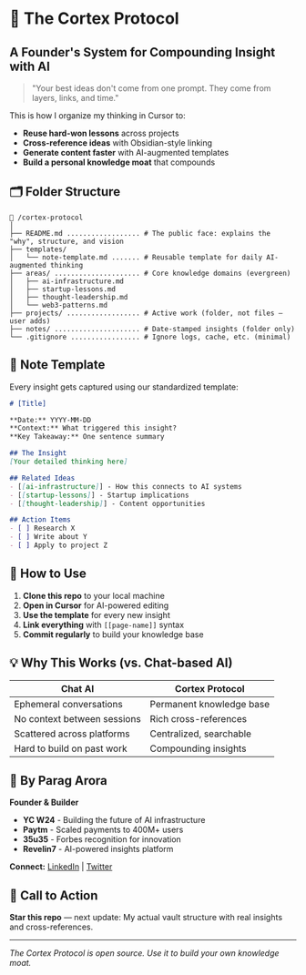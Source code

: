 # 🧠 The Cortex Protocol
## A Founder's System for Compounding Insight with AI

> "Your best ideas don't come from one prompt. They come from layers, links, and time."

This is how I organize my thinking in Cursor to:
- **Reuse hard-won lessons** across projects
- **Cross-reference ideas** with Obsidian-style linking
- **Generate content faster** with AI-augmented templates
- **Build a personal knowledge moat** that compounds

## 🗂️ Folder Structure

```
📁 /cortex-protocol
│
├── README.md .................. # The public face: explains the "why", structure, and vision
├── templates/
│   └── note-template.md ....... # Reusable template for daily AI-augmented thinking
├── areas/ ..................... # Core knowledge domains (evergreen)
│   ├── ai-infrastructure.md
│   ├── startup-lessons.md
│   ├── thought-leadership.md
│   └── web3-patterns.md
├── projects/ .................. # Active work (folder, not files — user adds)
├── notes/ ..................... # Date-stamped insights (folder only)
└── .gitignore ................. # Ignore logs, cache, etc. (minimal)
```

## 📝 Note Template

Every insight gets captured using our standardized template:

```markdown
# [Title]

**Date:** YYYY-MM-DD  
**Context:** What triggered this insight?  
**Key Takeaway:** One sentence summary  

## The Insight
[Your detailed thinking here]

## Related Ideas
- [[ai-infrastructure]] - How this connects to AI systems
- [[startup-lessons]] - Startup implications
- [[thought-leadership]] - Content opportunities

## Action Items
- [ ] Research X
- [ ] Write about Y
- [ ] Apply to project Z
```

## 🔗 How to Use

1. **Clone this repo** to your local machine
2. **Open in Cursor** for AI-powered editing
3. **Use the template** for every new insight
4. **Link everything** with `[[page-name]]` syntax
5. **Commit regularly** to build your knowledge base

## 💡 Why This Works (vs. Chat-based AI)

| Chat AI | Cortex Protocol |
|---------|-----------------|
| Ephemeral conversations | Permanent knowledge base |
| No context between sessions | Rich cross-references |
| Scattered across platforms | Centralized, searchable |
| Hard to build on past work | Compounding insights |

## 🚀 By Parag Arora

**Founder & Builder**  
- **YC W24** - Building the future of AI infrastructure
- **Paytm** - Scaled payments to 400M+ users
- **35u35** - Forbes recognition for innovation
- **Revelin7** - AI-powered insights platform

**Connect:** [LinkedIn](https://linkedin.com/in/paragarora) | [Twitter](https://twitter.com/paragarora)

## 🌟 Call to Action

**Star this repo** — next update: My actual vault structure with real insights and cross-references.

---

*The Cortex Protocol is open source. Use it to build your own knowledge moat.* 